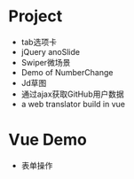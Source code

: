 # Project
- tab选项卡
- jQuery anoSlide
- Swiper微场景
- Demo of NumberChange
- Jd草图
- 通过ajax获取GitHub用户数据
- a web translator build in vue
# Vue Demo
- 表单操作
